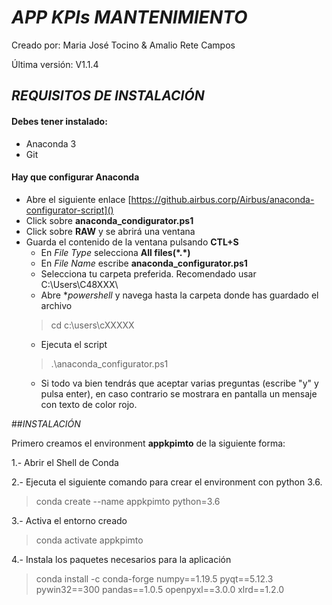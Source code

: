 # *__APP KPIs MANTENIMIENTO__*

Creado por: Maria José Tocino & Amalio Rete Campos

Última versión: V1.1.4

## *REQUISITOS DE INSTALACIÓN*

#### Debes tener instalado:
* Anaconda 3
* Git

#### Hay que configurar Anaconda
* Abre el siguiente enlace [https://github.airbus.corp/Airbus/anaconda-configurator-script]()
* Click sobre **anaconda_condigurator.ps1**
* Click sobre **RAW** y se abrirá una ventana
* Guarda el contenido de la ventana pulsando **CTL+S**
    * En _File Type_ selecciona **All files(\*.\*)**
    * En _File Name_ escribe **anaconda_configurator.ps1**
    * Selecciona tu carpeta preferida. Recomendado usar C:\Users\C48XXX\
    * Abre **powershell* y navega hasta la carpeta donde has guardado el archivo
    > cd c:\users\cXXXXX
    * Ejecuta el script
    > .\anaconda_configurator.ps1
    * Si todo va bien tendrás que aceptar varias preguntas (escribe "y" y pulsa enter), en caso contrario se mostrara en pantalla un mensaje con texto de color rojo.
    
##*INSTALACIÓN*

Primero creamos el environment **appkpimto** de la siguiente forma:

1.- Abrir el Shell de Conda

2.- Ejecuta el siguiente comando para crear el environment con python 3.6.
> conda create --name appkpimto python=3.6

3.- Activa el entorno creado
> conda activate appkpimto

4.- Instala los paquetes necesarios para la aplicación
> conda install -c conda-forge numpy==1.19.5 pyqt==5.12.3 pywin32==300 pandas==1.0.5 openpyxl==3.0.0 xlrd==1.2.0


  

